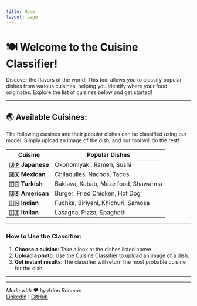 ```yaml
---
title: Home
layout: page
---
```


# 🍽 Welcome to the Cuisine Classifier!

Discover the flavors of the world! This tool allows you to classify popular dishes from various cuisines, helping you identify where your food originates. Explore the list of cuisines below and get started!

---

## 🌏 Available Cuisines:

The following cuisines and their popular dishes can be classified using our model. Simply upload an image of the dish, and our tool will do the rest!

| **Cuisine**  | **Popular Dishes**                            |
|--------------|-----------------------------------------------|
| **🇯🇵 Japanese** | Okonomiyaki, Ramen, Sushi                   |
| **🇲🇽 Mexican**  | Chilaquiles, Nachos, Tacos                  |
| **🇹🇷 Turkish**  | Baklava, Kebab, Meze food, Shawarma         |
| **🇺🇸 American** | Burger, Fried Chicken, Hot Dog              |
| **🇮🇳 Indian**   | Fuchka, Biriyani, Khichuri, Samosa          |
| **🇮🇹 Italian**  | Lasagna, Pizza, Spaghetti                   |

---

### How to Use the Classifier:

1. **Choose a cuisine**: Take a look at the dishes listed above.
2. **Upload a photo**: Use the Cuisine Classifier to upload an image of a dish.
3. **Get instant results**: The classifier will return the most probable cuisine for the dish.


---

---
*Made with ❤️ by Arian Rahman*  
[LinkedIn](https://www.linkedin.com/in/arianrahman/) | [GitHub](https://github.com/Arian-Rahman)
